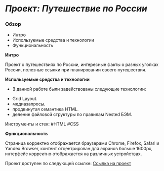 # _Проект: Путешествие по России_

### Обзор
* Интро
* Используемые средства и технологии
* Функциональность

**Интро**

Проект о путешествиях по России, интересные факты о разных уголках России, полезные ссылки при планировании своего путешествия.

**Используемые средства и технологии**

* В данной работе были задействованы следующие технологии:
 - Grid Layout.
 - медиазапросы.
 - продвинутая семантика HTML.
 - деление файловой структуры по правилам Nested БЭМ.
   
Инструменты и стек: #HTML #CSS

**Функциональность**

Страница корректно отображается браузерами Chrome, Firefox,  Safari  и Yandex Browser, контент отцентрирован для экранов больше 1600px, интерфейс корректно отображается на различных устройствах.

Проект доступен по следующей ссылке: [Ссылка на проект](https://anastasiamoiseeva0.github.io/russian-travel/)

